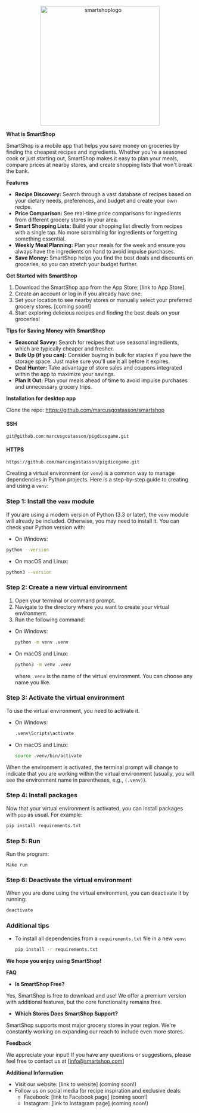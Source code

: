 <p align="center">
    <img width="320" alt="smartshoplogo" src="https://github.com/marcusgostasson/smartshop/assets/143846336/f1097435-1004-411d-8747-279634d3da42">
</p>

**What is SmartShop**

SmartShop is a mobile app that helps you save money on groceries by finding the cheapest recipes and ingredients. Whether you're a seasoned cook or just starting out, SmartShop makes it easy to plan your meals, compare prices at nearby stores, and create shopping lists that won't break the bank.

**Features**

* **Recipe Discovery:** Search through a vast database of recipes based on your dietary needs, preferences, and budget and create your own recipe.
* **Price Comparison:** See real-time price comparisons for ingredients from different grocery stores in your area.
* **Smart Shopping Lists:** Build your shopping list directly from recipes with a single tap. No more scrambling for ingredients or forgetting something essential.
* **Weekly Meal Planning:**  Plan your meals for the week and ensure you always have the ingredients on hand to avoid impulse purchases.
* **Save Money:** SmartShop helps you find the best deals and discounts on groceries, so you can stretch your budget further.


**Get Started with SmartShop**

1. Download the SmartShop app from the App Store: [link to App Store].
2. Create an account or log in if you already have one.
3. Set your location to see nearby stores or manually select your preferred grocery stores. [coming soon!]
4. Start exploring delicious recipes and finding the best deals on your groceries!


**Tips for Saving Money with SmartShop**

* **Seasonal Savvy:**  Search for recipes that use seasonal ingredients, which are typically cheaper and fresher.
* **Bulk Up (if you can):**  Consider buying in bulk for staples if you have the storage space. Just make sure you'll use it all before it expires.
* **Deal Hunter:**  Take advantage of store sales and coupons integrated within the app to maximize your savings.
* **Plan It Out:**  Plan your meals ahead of time to avoid impulse purchases and unnecessary grocery trips.

**Installation for desktop app**

Clone the repo: https://github.com/marcusgostasson/smartshop

#### SSH
```
git@github.com:marcusgostasson/pigdicegame.git
```
#### HTTPS
```
https://github.com/marcusgostasson/pigdicegame.git
```
Creating a virtual environment (or `venv`) is a common way to manage dependencies in Python projects. Here is a step-by-step guide to creating and using a `venv`:

### Step 1: Install the `venv` module
If you are using a modern version of Python (3.3 or later), the `venv` module will already be included. Otherwise, you may need to install it. You can check your Python version with:
- On Windows:
```sh
python --version
```
- On macOS and Linux:
```sh
python3 --version
```

### Step 2: Create a new virtual environment
1. Open your terminal or command prompt.
2. Navigate to the directory where you want to create your virtual environment.
3. Run the following command:
- On Windows:
   ```sh
   python -m venv .venv
   ```
- On macOS and Linux:
   ```sh
   python3 -m venv .venv
   ```
   where `.venv` is the name of the virtual environment. You can choose any name you like.

### Step 3: Activate the virtual environment
To use the virtual environment, you need to activate it.

- On Windows:
  ```sh
  .venv\Scripts\activate
  ```

- On macOS and Linux:
  ```sh
  source .venv/bin/activate
  ```

When the environment is activated, the terminal prompt will change to indicate that you are working within the virtual environment (usually, you will see the environment name in parentheses, e.g., `(.venv)`).

### Step 4: Install packages
Now that your virtual environment is activated, you can install packages with `pip` as usual. For example:
```sh
pip install requirements.txt
```

### Step 5: Run
Run the program:
```
Make run
```

### Step 6: Deactivate the virtual environment
When you are done using the virtual environment, you can deactivate it by running:
```sh
deactivate
```

### Additional tips
- To install all dependencies from a `requirements.txt` file in a new `venv`:
  ```sh
  pip install -r requirements.txt
  ```

  
**We hope you enjoy using SmartShop!**

**FAQ**

* **Is SmartShop Free?**

Yes, SmartShop is free to download and use!  We offer a premium version with additional features, but the core functionality remains free.

* **Which Stores Does SmartShop Support?**

SmartShop supports most major grocery stores in your region. We're constantly working on expanding our reach to include even more stores.

**Feedback**

We appreciate your input! If you have any questions or suggestions, please feel free to contact us at [info@smartshop.com]


**Additional Information**

* Visit our website: [link to website] (coming soon!)
* Follow us on social media for recipe inspiration and exclusive deals:
    * Facebook: [link to Facebook page] (coming soon!)
    * Instagram: [link to Instagram page] (coming soon!)
